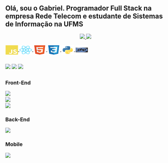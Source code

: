 ## Olá, sou o Gabriel. Programador Full Stack na empresa Rede Telecom e estudante de Sistemas de Informação na UFMS
<div align="center">
  <a href="https://github.com/GabrielSalmazi">
  <img height="150em" src="https://github-readme-stats.vercel.app/api?username=gabrielsalmazi&show_icons=true&theme=dark&include_all_commits=true&count_private=true"/>
  <img height="150em" src="https://github-readme-stats.vercel.app/api/top-langs/?username=gabrielsalmazi&layout=compact&langs_count=7&theme=dark"/>
</div>
<div style="display: inline_block"><br>
  <img align="center" alt="Gabriel-Js" height="30" width="40" src="https://raw.githubusercontent.com/devicons/devicon/master/icons/javascript/javascript-plain.svg">
  <img align="center" alt="Gabriel-React" height="30" width="40" src="https://raw.githubusercontent.com/devicons/devicon/master/icons/react/react-original.svg">
  <img align="center" alt="Gabriel-HTML" height="30" width="40" src="https://raw.githubusercontent.com/devicons/devicon/master/icons/html5/html5-original.svg">
  <img align="center" alt="Gabriel-CSS" height="30" width="40" src="https://raw.githubusercontent.com/devicons/devicon/master/icons/css3/css3-original.svg">
  <img align="center" alt="Gabriel-Python" height="30" width="40" src="https://raw.githubusercontent.com/devicons/devicon/master/icons/python/python-original.svg">
    <img align="center" alt="Gabriel-Python" height="30" width="40" src="https://raw.githubusercontent.com/devicons/devicon/master/icons/php/php-original.svg">
</div>
  
  ##
 
<div> 

  <a href="https://instagram.com/salmazigabriel" target="_blank"><img src="https://img.shields.io/badge/-Instagram-%23E4405F?style=for-the-badge&logo=instagram&logoColor=white" target="_blank"></a>
  <a href = "mailto:biel.salmazi@gmail.com"><img src="https://img.shields.io/badge/-Gmail-%23333?style=for-the-badge&logo=gmail&logoColor=white" target="_blank"></a>
  <a href="https://www.linkedin.com/in/gabriel-salmazi-53a908205/" target="_blank"><img src="https://img.shields.io/badge/-LinkedIn-%230077B5?style=for-the-badge&logo=linkedin&logoColor=white" target="_blank"></a> 
 
</div>
  
  ##
  <div>
    <h3>Front-End</h3>
    <img src="https://img.shields.io/badge/HTML5-E34F26?style=for-the-badge&logo=html5&logoColor=white"/><br>
    <img src="https://img.shields.io/badge/CSS3-1572B6?style=for-the-badge&logo=css3&logoColor=white"/><br>
    <img src="https://img.shields.io/badge/JavaScript-323330?style=for-the-badge&logo=javascript&logoColor=F7DF1E"/><br>
  </div>
  <div>            
    <h3>Back-End</h3>
    <img src="https://img.shields.io/badge/PHP-777BB4?style=for-the-badge&logo=php&logoColor=white"/><br>
  </div>  
  <div>              
    <h3>Mobile</h3>
    <img src="https://img.shields.io/badge/React_Native-20232A?style=for-the-badge&logo=react&logoColor=61DAFB"/><br>
  </div>
